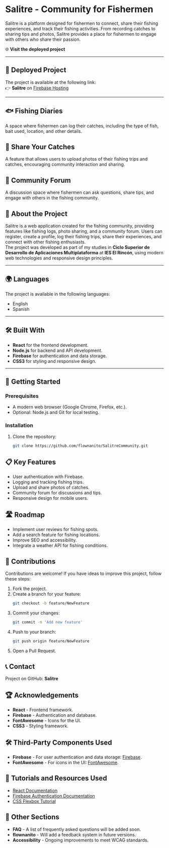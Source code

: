 # Salitre - Community for Fishermen
Salitre is a platform designed for fishermen to connect, share their fishing experiences, and track their fishing activities. From recording catches to sharing tips and photos, Salitre provides a place for fishermen to engage with others who share their passion.

🌐 **Visit the deployed project**

---

## 🌟 **Deployed Project**
The project is available at the following link:  
👉 **Salitre** on [Firebase Hosting](https://your-firebase-link-here)

---

## 🐟 **Fishing Diaries**
A space where fishermen can log their catches, including the type of fish, bait used, location, and other details.

## 📸 **Share Your Catches**
A feature that allows users to upload photos of their fishing trips and catches, encouraging community interaction and sharing.

## 💬 **Community Forum**
A discussion space where fishermen can ask questions, share tips, and engage with others in the fishing community.

## 📖 **About the Project**
Salitre is a web application created for the fishing community, providing features like fishing logs, photo sharing, and a community forum. Users can register, create a profile, log their fishing trips, share their experiences, and connect with other fishing enthusiasts.  
The project was developed as part of my studies in **Ciclo Superior de Desarrollo de Aplicaciones Multiplataforma** at **IES El Rincón**, using modern web technologies and responsive design principles.

---

## 🌍 **Languages**
The project is available in the following languages:
- English
- Spanish

---

## 🛠️ **Built With**
- **React** for the frontend development.
- **Node.js** for backend and API development.
- **Firebase** for authentication and data storage.
- **CSS3** for styling and responsive design.

---

## 🚀 **Getting Started**

### Prerequisites
- A modern web browser (Google Chrome, Firefox, etc.).
- Optional: Node.js and Git for local testing.

### Installation
1. Clone the repository:
   ```bash
   git clone https://github.com/flownanito/SalitreCommunity.git


## 📋 Key Features

- User authentication with Firebase.
- Logging and tracking fishing trips.
- Upload and share photos of catches.
- Community forum for discussions and tips.
- Responsive design for mobile users.

## 🛣️ Roadmap

- Implement user reviews for fishing spots.
- Add a search feature for fishing locations.
- Improve SEO and accessibility.
- Integrate a weather API for fishing conditions.

## 🤝 Contributions

Contributions are welcome! If you have ideas to improve this project, follow these steps:

1. Fork the project.
2. Create a branch for your feature:
    ```bash
    git checkout -b feature/NewFeature
    ```
3. Commit your changes:
    ```bash
    git commit -m 'Add new feature'
    ```
4. Push to your branch:
    ```bash
    git push origin feature/NewFeature
    ```
5. Open a Pull Request.

## 📞 Contact

Project on GitHub: **Salitre**

## 🏆 Acknowledgements

- **React** - Frontend framework.
- **Firebase** - Authentication and database.
- **FontAwesome** - Icons for the UI.
- **CSS3** - Styling framework.

## 🛠️ Third-Party Components Used

- **Firebase** - For user authentication and data storage: [Firebase](https://firebase.google.com/).
- **FontAwesome** - For icons in the UI: [FontAwesome](https://fontawesome.com/).

## 🔗 Tutorials and Resources Used

- [React Documentation](https://reactjs.org/docs/getting-started.html)
- [Firebase Authentication Documentation](https://firebase.google.com/docs/auth)
- [CSS Flexbox Tutorial](https://css-tricks.com/snippets/css/a-guide-to-flexbox/)

## 📝 Other Sections

- **FAQ** - A list of frequently asked questions will be added soon.
- **flownanito** - Will add a feedback system in future versions.
- **Accessibility** - Ongoing improvements to meet WCAG standards.
